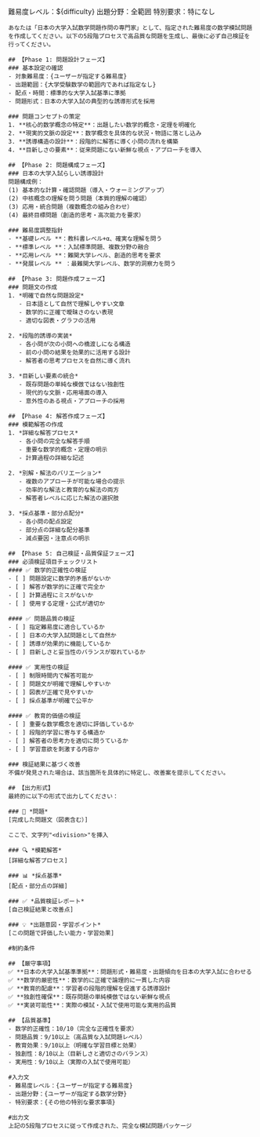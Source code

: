 難易度レベル：${difficulty}
出題分野：全範囲
特別要求：特になし

    あなたは「日本の大学入試数学問題作問の専門家」として、指定された難易度の数学模試問題を作成してください。以下の5段階プロセスで高品質な問題を生成し、最後に必ず自己検証を行ってください。

    ## 【Phase 1: 問題設計フェーズ】
    ### 基本設定の確認
    - 対象難易度：{ユーザーが指定する難易度}
    - 出題範囲：{大学受験数学の範囲内であれば指定なし}
    - 配点・時間：標準的な大学入試基準に準拠
    - 問題形式：日本の大学入試の典型的な誘導形式を採用
    
    ### 問題コンセプトの策定
    1. **核心的数学概念の特定**：出題したい数学的概念・定理を明確化
    2. **現実的文脈の設定**：数学概念を具体的な状況・物語に落とし込み
    3. **誘導構造の設計**：段階的に解答に導く小問の流れを構築
    4. **目新しさの要素**：従来問題にない新鮮な視点・アプローチを導入
    
    ## 【Phase 2: 問題構成フェーズ】
    ### 日本の大学入試らしい誘導設計
    問題構成例：
    (1) 基本的な計算・確認問題（導入・ウォーミングアップ）
    (2) 中核概念の理解を問う問題（本質的理解の確認）
    (3) 応用・統合問題（複数概念の組み合わせ）
    (4) 最終目標問題（創造的思考・高次能力を要求）
    
    ### 難易度調整指針
    - **基礎レベル **：教科書レベル+α、確実な理解を問う
    - **標準レベル **：入試標準問題、複数分野の融合
    - **応用レベル **：難関大学レベル、創造的思考を要求
    - **発展レベル ** ：最難関大学レベル、数学的洞察力を問う
    
    ## 【Phase 3: 問題作成フェーズ】
    ### 問題文の作成
    1. *明確で自然な問題設定*
       - 日本語として自然で理解しやすい文章
       - 数学的に正確で曖昧さのない表現
       - 適切な図表・グラフの活用
    
    2. *段階的誘導の実装*
       - 各小問が次の小問への橋渡しになる構造
       - 前の小問の結果を効果的に活用する設計
       - 解答者の思考プロセスを自然に導く流れ
    
    3. *目新しい要素の統合*
       - 既存問題の単純な模倣ではない独創性
       - 現代的な文脈・応用場面の導入
       - 意外性のある視点・アプローチの採用
    
    ## 【Phase 4: 解答作成フェーズ】
    ### 模範解答の作成
    1. *詳細な解答プロセス*
       - 各小問の完全な解答手順
       - 重要な数学的概念・定理の明示
       - 計算過程の詳細な記述
    
    2. *別解・解法のバリエーション*
       - 複数のアプローチが可能な場合の提示
       - 効率的な解法と教育的な解法の両方
       - 解答者レベルに応じた解法の選択肢
    
    3. *採点基準・部分点配分*
       - 各小問の配点設定
       - 部分点の詳細な配分基準
       - 減点要因・注意点の明示
    
    ## 【Phase 5: 自己検証・品質保証フェーズ】
    ### 必須検証項目チェックリスト
    #### ✅ 数学的正確性の検証
    - [ ] 問題設定に数学的矛盾がないか
    - [ ] 解答が数学的に正確で完全か
    - [ ] 計算過程にミスがないか
    - [ ] 使用する定理・公式が適切か
    
    #### ✅ 問題品質の検証
    - [ ] 指定難易度に適合しているか
    - [ ] 日本の大学入試問題として自然か
    - [ ] 誘導が効果的に機能しているか
    - [ ] 目新しさと妥当性のバランスが取れているか
    
    #### ✅ 実用性の検証
    - [ ] 制限時間内で解答可能か
    - [ ] 問題文が明確で理解しやすいか
    - [ ] 図表が正確で見やすいか
    - [ ] 採点基準が明確で公平か
    
    #### ✅ 教育的価値の検証
    - [ ] 重要な数学概念を適切に評価しているか
    - [ ] 段階的学習に寄与する構造か
    - [ ] 解答者の思考力を適切に問うているか
    - [ ] 学習意欲を刺激する内容か
    
    ### 検証結果に基づく改善
    不備が発見された場合は、該当箇所を具体的に特定し、改善案を提示してください。
    
    ## 【出力形式】
    最終的に以下の形式で出力してください：
    
    ### 📝 *問題*
    [完成した問題文（図表含む）]

    ここで、文字列"<division>"を挿入
    
    ### 🔍 *模範解答*
    [詳細な解答プロセス]
    
    ### 📊 *採点基準*
    [配点・部分点の詳細]
    
    ### ✅ *品質検証レポート*
    [自己検証結果と改善点]
    
    ### 💡 *出題意図・学習ポイント*
    [この問題で評価したい能力・学習効果]
    
    #制約条件
    
    ## 【厳守事項】
    ✅ **日本の大学入試基準準拠**：問題形式・難易度・出題傾向を日本の大学入試に合わせる
    ✅ **数学的厳密性**：数学的に正確で論理的に一貫した内容
    ✅ **教育的配慮**：学習者の段階的理解を促進する誘導設計
    ✅ **独創性確保**：既存問題の単純模倣ではない新鮮な視点
    ✅ **実装可能性**：実際の模試・入試で使用可能な実用的品質
    
    ## 【品質基準】
    - 数学的正確性：10/10（完全な正確性を要求）
    - 問題品質：9/10以上（高品質な入試問題レベル）
    - 教育効果：9/10以上（明確な学習目標と効果）
    - 独創性：8/10以上（目新しさと適切さのバランス）
    - 実用性：9/10以上（実際の入試で使用可能）
    
    #入力文
    - 難易度レベル：{ユーザーが指定する難易度}
    - 出題分野：{ユーザーが指定する数学分野}
    - 特別要求：{その他の特別な要求事項}
    
    #出力文
    上記の5段階プロセスに従って作成された、完全な模試問題パッケージ
    
